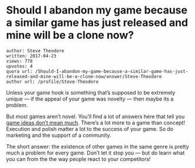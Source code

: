# Should I abandon my game because a similar game has just released and mine will be a clone now?

	author: Steve Theodore
	written: 2017-04-23
	views: 778
	upvotes: 4
	quora url: /Should-I-abandon-my-game-because-a-similar-game-has-just-released-and-mine-will-be-a-clone-now/answer/Steve-Theodore
	author url: /profile/Steve-Theodore


Unless your game hook is something that’s supposed to be extremely unique — if the appeal of your game was novelty — then maybe its a problem.

But most games aren’t novel. You’ll find a lot of answers here that tell you [game ideas don’t mean much](https://www.quora.com/search?q=game+ideas+nothing). There’s a lot more to a game than concept! Execution and polish matter a lot to the success of your game. So do marketing and the support of a community.

The short answer: the existence of other games in the same genre is pretty much a problem for every game. Don’t let it stop you — but do learn what you can from the the way people react to your competitors!


